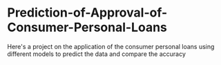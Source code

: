 # Prediction-of-Approval-of-Consumer-Personal-Loans
Here's a project on the application of the consumer personal loans using different models to predict the data and compare the accuracy
